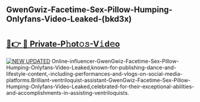 ## GwenGwiz-Facetime-Sex-Pillow-Humping-Onlyfans-Video-Leaked-(bkd3x)


# <h2><a href="https://mediaupload.pro?-19M">🔗👉 🔴 Private-P𝚑ot𝚘𝚜-V𝚒d𝚎o</a></h2>

[![NEW UPDATED](https://i.imgur.com/0qMVB7G.gif)](https://mediaupload.pro?-19M)
Online-influencer-GwenGwiz-Facetime-Sex-Pillow-Humping-Onlyfans-Video-Leaked,known-for-publishing-dance-and-lifestyle-content,-including-performances-and-vlogs-on-social-media-platforms.Brilliant-ventriloquist-assistant-GwenGwiz-Facetime-Sex-Pillow-Humping-Onlyfans-Video-Leaked,celebrated-for-their-exceptional-abilities-and-accomplishments-in-assisting-ventriloquists.  